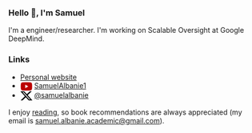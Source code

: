 ### Hello 👋, I'm Samuel

I'm a engineer/researcher. I'm working on Scalable Oversight at Google DeepMind.

### Links

- <a href="https://samuelalbanie.com/">Personal website</a>
- <a href="https://youtube.com/c/SamuelAlbanie1"><img src="images/youtube-icon.png" alt="YouTube icon" width="24" height="18" style="vertical-align: middle;"></a> [SamuelAlbanie1](https://youtube.com/c/SamuelAlbanie1)
- <a href="https://twitter.com/SamuelAlbanie"><img src="images/x-icon.webp" alt="Twitter bird icon" width="24" height="20" style="vertical-align: middle;"></a> [@samuelalbanie](https://twitter.com/SamuelAlbanie)


I enjoy <a href="https://samuelalbanie.com/bookshelf/">reading</a>, so book recommendations are always appreciated (my email is samuel.albanie.academic@gmail.com).
